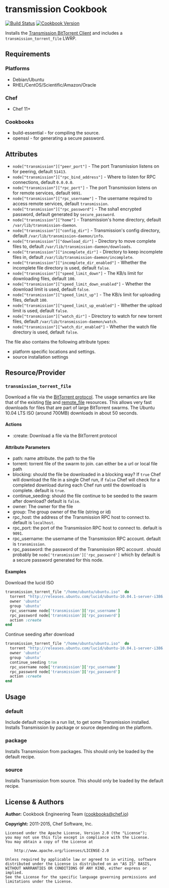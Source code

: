 # transmission Cookbook
[![Build Status](https://travis-ci.org/chef-cookbooks/transmission.svg?branch=master)](http://travis-ci.org/chef-cookbooks/transmission) [![Cookbook Version](https://img.shields.io/cookbook/v/transmission.svg)](https://supermarket.chef.io/cookbooks/transmission)

Installs the [Transmission BitTorrent Client](http://www.transmissionbt.com) and includes a `transmission_torrent_file` LWRP.

## Requirements
### Platforms
- Debian/Ubuntu
- RHEL/CentOS/Scientific/Amazon/Oracle

### Chef
- Chef 11+

### Cookbooks
- build-essential - for compiling the source.
- openssl - for generating a secure password.

## Attributes
- `node["transmission"]["peer_port"]` - The port Transmission listens on for peering, default `51413`.
- `node["transmission"]["rpc_bind_address"]` - Where to listen for RPC connections, default `0.0.0.0`.
- `node["transmission"]["rpc_port"]` - The port Transmission listens on for remote services, default `9091`.
- `node["transmission"]["rpc_username"]` - The username required to access remote services, default `transmission`.
- `node["transmission"]["rpc_password"]` - The ssha1 encrypted password, default generated by `secure_password`.
- `node["transmission"]["home"]` - Transmission's home directory, default `/var/lib/transmission-daemon`.
- `node["transmission"]["config_dir"]` - Transmission's config directory, default `/var/lib/transmission-daemon/info`.
- `node["transmission"]["download_dir"]` - Directory to move complete files to, default `/var/lib/transmission-daemon/downloads`.
- `node["transmission"]["incomplete_dir"]` - Directory to keep incomplete files in, default `/var/lib/transmission-daemon/incomplete`.
- `node["transmission"]["incomplete_dir_enabled"]` - Whether the incomplete file directory is used, default `false`.
- `node["transmission"]["speed_limit_down"]` - The KB/s limit for downloading files, default `100`.
- `node["transmission"]["speed_limit_down_enabled"]` - Whether the download limit is used, default `false`.
- `node["transmission"]["speed_limit_up"]` - The KB/s limit for uploading files, default `100`.
- `node["transmission"]["speed_limit_up_enabled"]` - Whether the upload limit is used, default `false`.
- `node["transmission"]["watch_dir"]` - Directory to watch for new torrent files, default `/var/lib/transmission-daemon/watch`.
- `node["transmission"]["watch_dir_enabled"]` - Whether the watch file directory is used, default `false`.

The file also contains the following attribute types:
- platform specific locations and settings.
- source installation settings

## Resource/Provider
### `transmission_torrent_file`
Download a file via the [BitTorrent protocol](http://en.wikipedia.org/wiki/BitTorrent).  The usage semantics are like that of the existing [file](http://wiki.chef.io/display/chef/Resources#Resources-File) and [remote_file](http://wiki.chef.io/display/chef/Resources#Resources-RemoteFile) resources.  This allows very fast downloads for files that are part of large BitTorrent swarms.  The Ubuntu 10.04 LTS ISO (around 700MB) downloads in about 50 seconds.

#### Actions
- :create: Download a file via the BitTorrent protocol

#### Attribute Parameters
- path: name attribute. the path to the file
- torrent: torrent file of the swarm to join.  can either be a url or local file path
- blocking: should the file be downloaded in a blocking way?  If `true` Chef will download the file in a single Chef run, if `false` Chef will check for a completed download during each Chef run until the download is complete. default is `true`.
- continue_seeding: should the file continue to be seeded to the swarm after download? default is `false`.
- owner: The owner for the file
- group: The group owner of the file (string or id)
- rpc_host: the address of the Transmission RPC host to connect to. default is `localhost`.
- rpc_port: the port of the Transmission RPC host to connect to. default is `9091`.
- rpc_username: the username of the Transmission RPC account. default is `transmission`.
- rpc_password: the password of the Transmission RPC account . should probably be `node['transmission']['rpc_password']` which by default is a secure password generated for this node.

#### Examples
Download the lucid ISO

```ruby
transmission_torrent_file "/home/ubuntu/ubuntu.iso"  do
  torrent "http://releases.ubuntu.com/lucid/ubuntu-10.04.1-server-i386.iso.torrent"
  owner 'ubuntu'
  group 'ubuntu'
  rpc_username node['transmission']['rpc_username']
  rpc_password node['transmission']['rpc_password']
  action :create
end
```

Continue seeding after download

```ruby
transmission_torrent_file "/home/ubuntu/ubuntu.iso"  do
  torrent "http://releases.ubuntu.com/lucid/ubuntu-10.04.1-server-i386.iso.torrent"
  owner 'ubuntu'
  group 'ubuntu'
  continue_seeding true
  rpc_username node['transmission']['rpc_username']
  rpc_password node['transmission']['rpc_password']
  action :create
end
```

## Usage
### default
Include default recipe in a run list, to get some Transmission installed. Installs Transmission by package or source depending on the platform.

### package
Installs Transmission from packages.  This should only be loaded by the default recipe.

### source
Installs Transmission from source.  This should only be loaded by the default recipe.

## License & Authors
**Author:** Cookbook Engineering Team ([cookbooks@chef.io](mailto:cookbooks@chef.io))

**Copyright:** 2011-2015, Chef Software, Inc.

```
Licensed under the Apache License, Version 2.0 (the "License");
you may not use this file except in compliance with the License.
You may obtain a copy of the License at

    http://www.apache.org/licenses/LICENSE-2.0

Unless required by applicable law or agreed to in writing, software
distributed under the License is distributed on an "AS IS" BASIS,
WITHOUT WARRANTIES OR CONDITIONS OF ANY KIND, either express or implied.
See the License for the specific language governing permissions and
limitations under the License.
```
